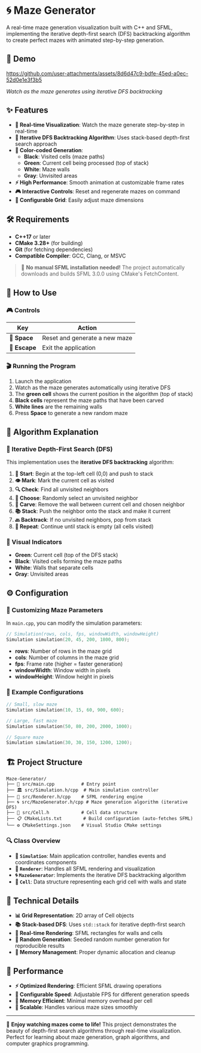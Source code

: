 # 🌀 Maze Generator

A real-time maze generation visualization built with C++ and SFML, implementing the iterative depth-first search (DFS) backtracking algorithm to create perfect mazes with animated step-by-step generation.

## 📸 Demo

https://github.com/user-attachments/assets/8d6d47c9-bdfe-45ed-a0ec-52d0e1e3f3b5

*Watch as the maze generates using iterative DFS backtracking*

## ✨ Features

- **🎯 Real-time Visualization**: Watch the maze generate step-by-step in real-time
- **🔄 Iterative DFS Backtracking Algorithm**: Uses stack-based depth-first search approach
- **🎨 Color-coded Generation**: 
  - **Black**: Visited cells (maze paths)
  - **Green**: Current cell being processed (top of stack)
  - **White**: Maze walls
  - **Gray**: Unvisited areas
- **⚡ High Performance**: Smooth animation at customizable frame rates
- **🎮 Interactive Controls**: Reset and regenerate mazes on command
- **📐 Configurable Grid**: Easily adjust maze dimensions

## 🛠️ Requirements

- **C++17** or later
- **CMake 3.28+** (for building)
- **Git** (for fetching dependencies)
- **Compatible Compiler**: GCC, Clang, or MSVC

> 🎉 **No manual SFML installation needed!** The project automatically downloads and builds SFML 3.0.0 using CMake's FetchContent.

## 🎯 How to Use

### 🎮 Controls

| Key | Action |
|-----|--------|
| **🔄 Space** | Reset and generate a new maze |
| **🚪 Escape** | Exit the application |

### 🎬 Running the Program

1. Launch the application
2. Watch as the maze generates automatically using iterative DFS
3. The **green cell** shows the current position in the algorithm (top of stack)
4. **Black cells** represent the maze paths that have been carved
5. **White lines** are the remaining walls
6. Press **Space** to generate a new random maze

## 🔧 Algorithm Explanation

### 🧠 Iterative Depth-First Search (DFS)

This implementation uses the **iterative DFS backtracking** algorithm:

1. **🎯 Start**: Begin at the top-left cell (0,0) and push to stack
2. **👁️ Mark**: Mark the current cell as visited
3. **🔍 Check**: Find all unvisited neighbors
4. **🎲 Choose**: Randomly select an unvisited neighbor
5. **🧱 Carve**: Remove the wall between current cell and chosen neighbor
6. **📚 Stack**: Push the neighbor onto the stack and make it current
7. **🔙 Backtrack**: If no unvisited neighbors, pop from stack
8. **🔁 Repeat**: Continue until stack is empty (all cells visited)

### 🎨 Visual Indicators

- **Green**: Current cell (top of the DFS stack)
- **Black**: Visited cells forming the maze paths
- **White**: Walls that separate cells
- **Gray**: Unvisited areas

## ⚙️ Configuration

### 📐 Customizing Maze Parameters

In `main.cpp`, you can modify the simulation parameters:

```cpp
// Simulation(rows, cols, fps, windowWidth, windowHeight)
Simulation simulation(20, 45, 200, 1800, 800);
```

- **rows**: Number of rows in the maze grid
- **cols**: Number of columns in the maze grid  
- **fps**: Frame rate (higher = faster generation)
- **windowWidth**: Window width in pixels
- **windowHeight**: Window height in pixels

### 🎯 Example Configurations

```cpp
// Small, slow maze
Simulation simulation(10, 15, 60, 900, 600);

// Large, fast maze
Simulation simulation(50, 80, 200, 2000, 1000);

// Square maze
Simulation simulation(30, 30, 150, 1200, 1200);
```

## 🏗️ Project Structure

```
Maze-Generator/
├── 📄 src/main.cpp          # Entry point
├── 🏛️ src/Simulation.h/cpp  # Main simulation controller
├── 🎨 src/Renderer.h/cpp    # SFML rendering engine
├── 🌀 src/MazeGenerator.h/cpp # Maze generation algorithm (iterative DFS)
├── 🔲 src/Cell.h            # Cell data structure
├── 📋 CMakeLists.txt        # Build configuration (auto-fetches SFML)
└── ⚙️ CMakeSettings.json    # Visual Studio CMake settings
```

### 🔍 Class Overview

- **🎯 `Simulation`**: Main application controller, handles events and coordinates components
- **🎨 `Renderer`**: Handles all SFML rendering and visualization
- **🌀 `MazeGenerator`**: Implements the iterative DFS backtracking algorithm
- **🔲 `Cell`**: Data structure representing each grid cell with walls and state

## 🔧 Technical Details

- **📊 Grid Representation**: 2D array of Cell objects
- **📚 Stack-based DFS**: Uses `std::stack` for iterative depth-first search
- **🎨 Real-time Rendering**: SFML rectangles for walls and cells
- **🎲 Random Generation**: Seeded random number generation for reproducible results
- **💾 Memory Management**: Proper dynamic allocation and cleanup

## 🚀 Performance

- **⚡ Optimized Rendering**: Efficient SFML drawing operations
- **🔄 Configurable Speed**: Adjustable FPS for different generation speeds
- **💾 Memory Efficient**: Minimal memory overhead per cell
- **📱 Scalable**: Handles various maze sizes smoothly

---

🎉 **Enjoy watching mazes come to life!** This project demonstrates the beauty of depth-first search algorithms through real-time visualization. Perfect for learning about maze generation, graph algorithms, and computer graphics programming.


